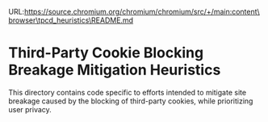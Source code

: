 URL:https://source.chromium.org/chromium/chromium/src/+/main:content\browser\tpcd_heuristics\README.md
# Third-Party Cookie Blocking Breakage Mitigation Heuristics

This directory contains code specific to efforts intended to mitigate
site breakage caused by the blocking of third-party cookies, while
prioritizing user privacy.
